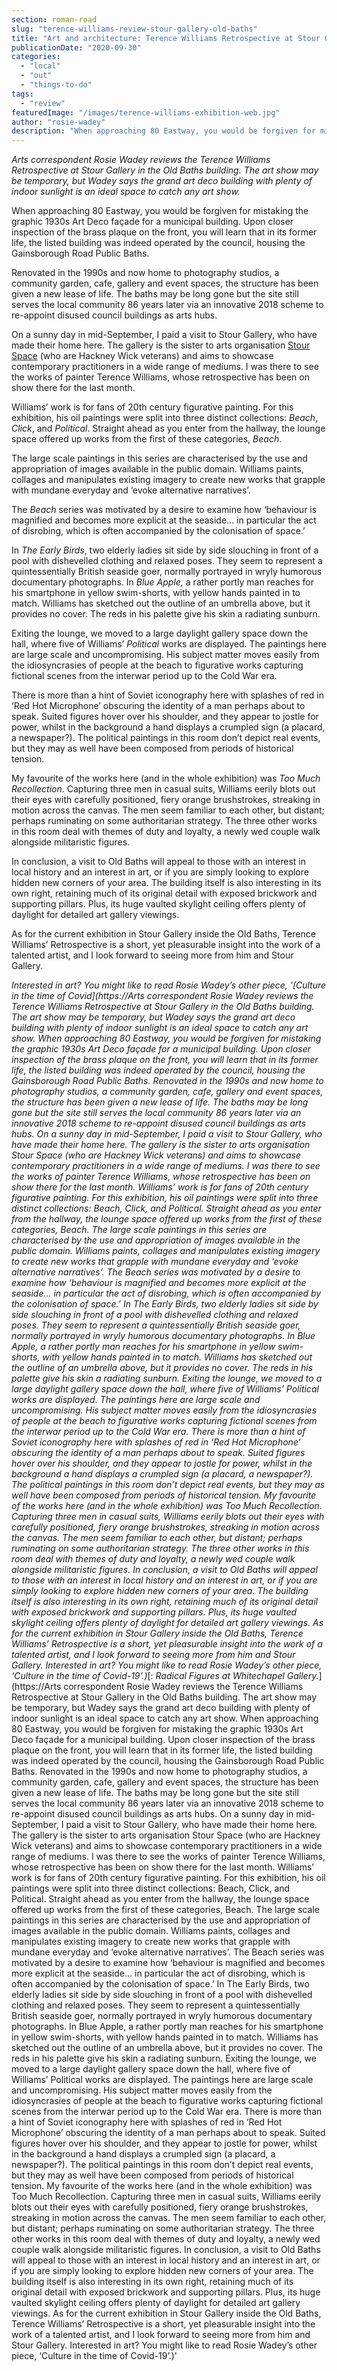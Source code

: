 ```yaml
---
section: roman-road
slug: "terence-williams-review-stour-gallery-old-baths"
title: "Art and architecture: Terence Williams Retrospective at Stour Gallery, Old Baths"
publicationDate: "2020-09-30"
categories: 
  - "local"
  - "out"
  - "things-to-do"
tags: 
  - "review"
featuredImage: "/images/terence-williams-exhibition-web.jpg"
author: "rosie-wadey"
description: "When approaching 80 Eastway, you would be forgiven for mistaking the graphic 1930s Art Deco façade for a municipal building. Upon closer inspection of the brass plaque on the front, you will learn that in its former life, the listed building was indeed operated by the council, housing the Gainsborough Road Public Baths."
---
```


_Arts correspondent Rosie Wadey reviews the Terence Williams Retrospective at Stour Gallery in the Old Baths building. The art show may be temporary, but Wadey says the grand art deco building with plenty of indoor sunlight is an ideal space to catch any art show._

When approaching 80 Eastway, you would be forgiven for mistaking the graphic 1930s Art Deco façade for a municipal building. Upon closer inspection of the brass plaque on the front, you will learn that in its former life, the listed building was indeed operated by the council, housing the Gainsborough Road Public Baths. 

Renovated in the 1990s and now home to photography studios, a community garden, cafe, gallery and event spaces, the structure has been given a new lease of life. The baths may be long gone but the site still serves the local community 86 years later via an innovative 2018 scheme to re-appoint disused council buildings as arts hubs. 

On a sunny day in mid-September, I paid a visit to Stour Gallery, who have made their home here. The gallery is the sister to arts organisation [Stour Space](https://romanroadlondon.com/stour-space-fish-island-celebrates-ten-years/) (who are Hackney Wick veterans) and aims to showcase contemporary practitioners in a wide range of mediums. I was there to see the works of painter Terence Williams, whose retrospective has been on show there for the last month.

Williams’ work is for fans of 20th century figurative painting. For this exhibition, his oil paintings were split into three distinct collections: _Beach_, _Click_, and _Political_. Straight ahead as you enter from the hallway, the lounge space offered up works from the first of these categories, _Beach_. 

The large scale paintings in this series are characterised by the use and appropriation of images available in the public domain. Williams paints, collages and manipulates existing imagery to create new works that grapple with mundane everyday and ‘evoke alternative narratives’. 

The _Beach_ series was motivated by a desire to examine how ‘behaviour is magnified and becomes more explicit at the seaside... in particular the act of disrobing, which is often accompanied by the colonisation of space.’

In _The Early Birds_, two elderly ladies sit side by side slouching in front of a pool with dishevelled clothing and relaxed poses. They seem to represent a quintessentially British seaside goer, normally portrayed in wryly humorous documentary photographs. In _Blue Apple,_ a rather portly man reaches for his smartphone in yellow swim-shorts, with yellow hands painted in to match. Williams has sketched out the outline of an umbrella above, but it provides no cover. The reds in his palette give his skin a radiating sunburn.

Exiting the lounge, we moved to a large daylight gallery space down the hall, where five of Williams’ _Political_ works are displayed. The paintings here are large scale and uncompromising. His subject matter moves easily from the idiosyncrasies of people at the beach to figurative works capturing fictional scenes from the interwar period up to the Cold War era.

There is more than a hint of Soviet iconography here with splashes of red in ‘Red Hot Microphone’ obscuring the identity of a man perhaps about to speak. Suited figures hover over his shoulder, and they appear to jostle for power, whilst in the background a hand displays a crumpled sign (a placard, a newspaper?). The political paintings in this room don’t depict real events, but they may as well have been composed from periods of historical tension.

My favourite of the works here (and in the whole exhibition) was _Too Much Recollection_. Capturing three men in casual suits, Williams eerily blots out their eyes with carefully positioned, fiery orange brushstrokes, streaking in motion across the canvas. The men seem familiar to each other, but distant; perhaps ruminating on some authoritarian strategy. The three other works in this room deal with themes of duty and loyalty, a newly wed couple walk alongside militaristic figures.

In conclusion, a visit to Old Baths will appeal to those with an interest in local history and an interest in art, or if you are simply looking to explore hidden new corners of your area. The building itself is also interesting in its own right, retaining much of its original detail with exposed brickwork and supporting pillars. Plus, its huge vaulted skylight ceiling offers plenty of daylight for detailed art gallery viewings. 

As for the current exhibition in Stour Gallery inside the Old Baths, Terence Williams’ Retrospective is a short, yet pleasurable insight into the work of a talented artist, and I look forward to seeing more from him and Stour Gallery.

_Interested in art? You might like to read Rosie Wadey’s other piece, '[Culture in the time of Covid](https://Arts correspondent Rosie Wadey reviews the Terence Williams Retrospective at Stour Gallery in the Old Baths building. The art show may be temporary, but Wadey says the grand art deco building with plenty of indoor sunlight is an ideal space to catch any art show.  When approaching 80 Eastway, you would be forgiven for mistaking the graphic 1930s Art Deco façade for a municipal building. Upon closer inspection of the brass plaque on the front, you will learn that in its former life, the listed building was indeed operated by the council, housing the Gainsborough Road Public Baths.   Renovated in the 1990s and now home to photography studios, a community garden, cafe, gallery and event spaces, the structure has been given a new lease of life. The baths may be long gone but the site still serves the local community 86 years later via an innovative 2018 scheme to re-appoint disused council buildings as arts hubs.   On a sunny day in mid-September, I paid a visit to Stour Gallery, who have made their home here. The gallery is the sister to arts organisation Stour Space (who are Hackney Wick veterans) and aims to showcase contemporary practitioners in a wide range of mediums. I was there to see the works of painter Terence Williams, whose retrospective has been on show there for the last month.  Williams’ work is for fans of 20th century figurative painting. For this exhibition, his oil paintings were split into three distinct collections: Beach, Click, and Political. Straight ahead as you enter from the hallway, the lounge space offered up works from the first of these categories, Beach.   The large scale paintings in this series are characterised by the use and appropriation of images available in the public domain. Williams paints, collages and manipulates existing imagery to create new works that grapple with mundane everyday and ‘evoke alternative narratives’.   The Beach series was motivated by a desire to examine how ‘behaviour is magnified and becomes more explicit at the seaside... in particular the act of disrobing, which is often accompanied by the colonisation of space.’  In The Early Birds, two elderly ladies sit side by side slouching in front of a pool with dishevelled clothing and relaxed poses. They seem to represent a quintessentially British seaside goer, normally portrayed in wryly humorous documentary photographs. In Blue Apple, a rather portly man reaches for his smartphone in yellow swim-shorts, with yellow hands painted in to match. Williams has sketched out the outline of an umbrella above, but it provides no cover. The reds in his palette give his skin a radiating sunburn.  Exiting the lounge, we moved to a large daylight gallery space down the hall, where five of Williams’ Political works are displayed. The paintings here are large scale and uncompromising. His subject matter moves easily from the idiosyncrasies of people at the beach to figurative works capturing fictional scenes from the interwar period up to the Cold War era.  There is more than a hint of Soviet iconography here with splashes of red in ‘Red Hot Microphone’ obscuring the identity of a man perhaps about to speak. Suited figures hover over his shoulder, and they appear to jostle for power, whilst in the background a hand displays a crumpled sign (a placard, a newspaper?). The political paintings in this room don’t depict real events, but they may as well have been composed from periods of historical tension.  My favourite of the works here (and in the whole exhibition) was Too Much Recollection. Capturing three men in casual suits, Williams eerily blots out their eyes with carefully positioned, fiery orange brushstrokes, streaking in motion across the canvas. The men seem familiar to each other, but distant; perhaps ruminating on some authoritarian strategy. The three other works in this room deal with themes of duty and loyalty, a newly wed couple walk alongside militaristic figures.  In conclusion, a visit to Old Baths will appeal to those with an interest in local history and an interest in art, or if you are simply looking to explore hidden new corners of your area. The building itself is also interesting in its own right, retaining much of its original detail with exposed brickwork and supporting pillars. Plus, its huge vaulted skylight ceiling offers plenty of daylight for detailed art gallery viewings.  As for the current exhibition in Stour Gallery inside the Old Baths, Terence Williams’ Retrospective is a short, yet pleasurable insight into the work of a talented artist, and I look forward to seeing more from him and Stour Gallery.  Interested in art? You might like to read Rosie Wadey’s other piece, ‘Culture in the time of Covid-19’.)_[: _Radical Figures at Whitechapel Gallery._](https://Arts correspondent Rosie Wadey reviews the Terence Williams Retrospective at Stour Gallery in the Old Baths building. The art show may be temporary, but Wadey says the grand art deco building with plenty of indoor sunlight is an ideal space to catch any art show.  When approaching 80 Eastway, you would be forgiven for mistaking the graphic 1930s Art Deco façade for a municipal building. Upon closer inspection of the brass plaque on the front, you will learn that in its former life, the listed building was indeed operated by the council, housing the Gainsborough Road Public Baths.   Renovated in the 1990s and now home to photography studios, a community garden, cafe, gallery and event spaces, the structure has been given a new lease of life. The baths may be long gone but the site still serves the local community 86 years later via an innovative 2018 scheme to re-appoint disused council buildings as arts hubs.   On a sunny day in mid-September, I paid a visit to Stour Gallery, who have made their home here. The gallery is the sister to arts organisation Stour Space (who are Hackney Wick veterans) and aims to showcase contemporary practitioners in a wide range of mediums. I was there to see the works of painter Terence Williams, whose retrospective has been on show there for the last month.  Williams’ work is for fans of 20th century figurative painting. For this exhibition, his oil paintings were split into three distinct collections: Beach, Click, and Political. Straight ahead as you enter from the hallway, the lounge space offered up works from the first of these categories, Beach.   The large scale paintings in this series are characterised by the use and appropriation of images available in the public domain. Williams paints, collages and manipulates existing imagery to create new works that grapple with mundane everyday and ‘evoke alternative narratives’.   The Beach series was motivated by a desire to examine how ‘behaviour is magnified and becomes more explicit at the seaside... in particular the act of disrobing, which is often accompanied by the colonisation of space.’  In The Early Birds, two elderly ladies sit side by side slouching in front of a pool with dishevelled clothing and relaxed poses. They seem to represent a quintessentially British seaside goer, normally portrayed in wryly humorous documentary photographs. In Blue Apple, a rather portly man reaches for his smartphone in yellow swim-shorts, with yellow hands painted in to match. Williams has sketched out the outline of an umbrella above, but it provides no cover. The reds in his palette give his skin a radiating sunburn.  Exiting the lounge, we moved to a large daylight gallery space down the hall, where five of Williams’ Political works are displayed. The paintings here are large scale and uncompromising. His subject matter moves easily from the idiosyncrasies of people at the beach to figurative works capturing fictional scenes from the interwar period up to the Cold War era.  There is more than a hint of Soviet iconography here with splashes of red in ‘Red Hot Microphone’ obscuring the identity of a man perhaps about to speak. Suited figures hover over his shoulder, and they appear to jostle for power, whilst in the background a hand displays a crumpled sign (a placard, a newspaper?). The political paintings in this room don’t depict real events, but they may as well have been composed from periods of historical tension.  My favourite of the works here (and in the whole exhibition) was Too Much Recollection. Capturing three men in casual suits, Williams eerily blots out their eyes with carefully positioned, fiery orange brushstrokes, streaking in motion across the canvas. The men seem familiar to each other, but distant; perhaps ruminating on some authoritarian strategy. The three other works in this room deal with themes of duty and loyalty, a newly wed couple walk alongside militaristic figures.  In conclusion, a visit to Old Baths will appeal to those with an interest in local history and an interest in art, or if you are simply looking to explore hidden new corners of your area. The building itself is also interesting in its own right, retaining much of its original detail with exposed brickwork and supporting pillars. Plus, its huge vaulted skylight ceiling offers plenty of daylight for detailed art gallery viewings.  As for the current exhibition in Stour Gallery inside the Old Baths, Terence Williams’ Retrospective is a short, yet pleasurable insight into the work of a talented artist, and I look forward to seeing more from him and Stour Gallery.  Interested in art? You might like to read Rosie Wadey’s other piece, ‘Culture in the time of Covid-19’.)'
